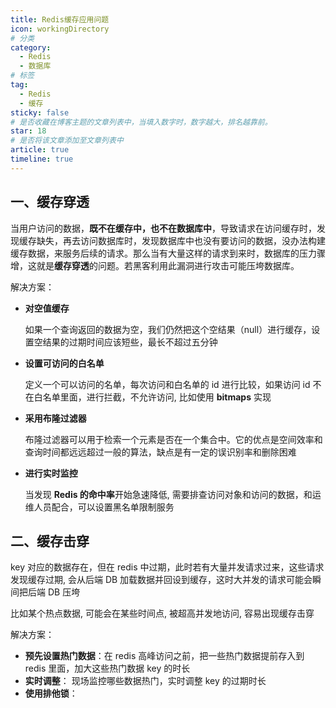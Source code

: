 ```yaml
---
title: Redis缓存应用问题
icon: workingDirectory
# 分类
category:
  - Redis
  - 数据库
# 标签
tag:
  - Redis
  - 缓存
sticky: false
# 是否收藏在博客主题的文章列表中，当填入数字时，数字越大，排名越靠前。
star: 18
# 是否将该文章添加至文章列表中
article: true
timeline: true
---
```

## 一、缓存穿透

当用户访问的数据，**既不在缓存中，也不在数据库中**，导致请求在访问缓存时，发现缓存缺失，再去访问数据库时，发现数据库中也没有要访问的数据，没办法构建缓存数据，来服务后续的请求。那么当有大量这样的请求到来时，数据库的压力骤增，这就是**缓存穿透**的问题。若黑客利用此漏洞进行攻击可能压垮数据库。

解决方案：

- **对空值缓存**

  如果一个查询返回的数据为空，我们仍然把这个空结果（null）进行缓存，设置空结果的过期时间应该短些，最长不超过五分钟
- **设置可访问的白名单**

  定义一个可以访问的名单，每次访问和白名单的 id 进行比较，如果访问 id 不在白名单里面，进行拦截，不允许访问, 比如使用 **bitmaps** 实现
- **采用布隆过滤器**

  布隆过滤器可以用于检索一个元素是否在一个集合中。它的优点是空间效率和查询时间都远远超过一般的算法，缺点是有一定的误识别率和删除困难
- **进行实时监控**

  当发现 **Redis 的命中率**开始急速降低, 需要排查访问对象和访问的数据，和运维人员配合，可以设置黑名单限制服务

## 二、缓存击穿

key 对应的数据存在，但在 redis 中过期，此时若有大量并发请求过来，这些请求发现缓存过期, 会从后端 DB 加载数据并回设到缓存，这时大并发的请求可能会瞬间把后端 DB 压垮

比如某个热点数据, 可能会在某些时间点, 被超高并发地访问, 容易出现缓存击穿

解决方案：

- **预先设置热门数据**：在 redis 高峰访问之前，把一些热门数据提前存入到 redis 里面，加大这些热门数据 key 的时长
- **实时调整**： 现场监控哪些数据热门，实时调整 key 的过期时长
- **使用排他锁**：
